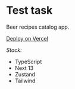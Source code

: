 # Test task

Beer recipes catalog app.

[Deploy on Vercel](https://test-task-beer-ten.vercel.app/)

*Stack:*

- TypeScript
- Next 13
- Zustand
- Tailwind
